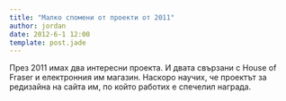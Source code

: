 ```yaml
---
title: "Малко спомени от проекти от 2011"
author: jordan
date: 2012-6-1 12:00
template: post.jade
---
```


През 2011 имах два интересни проекта. И двата свързани с House of Fraser
и електронния им магазин. Наскоро научих, че проектът за редизайна на
сайта им, по който работих е спечелил награда.
